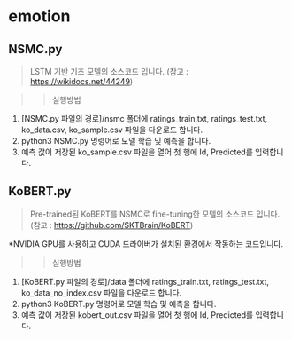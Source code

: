 # emotion
## NSMC.py 

> LSTM 기반 기초 모델의 소스코드 입니다. (참고 : https://wikidocs.net/44249)

>   >실행방법
1. [NSMC.py 파일의 경로]/nsmc 폴더에  ratings_train.txt, ratings_test.txt, ko_data.csv, ko_sample.csv 파일을 다운로드 합니다.
2. python3 NSMC.py 명령어로 모델 학습 및 예측을 합니다.
3. 예측 값이 저장된 ko_sample.csv 파일을 열어 첫 행에 Id, Predicted를 입력합니다.

## KoBERT.py

> Pre-trained된 KoBERT를 NSMC로 fine-tuning한 모델의 소스코드 입니다. (참고 : https://github.com/SKTBrain/KoBERT)

*NVIDIA GPU를 사용하고 CUDA 드라이버가 설치된 환경에서 작동하는 코드입니다.

>   >실행방법
1. [KoBERT.py 파일의 경로]/data 폴더에  ratings_train.txt, ratings_test.txt, ko_data_no_index.csv 파일을 다운로드 합니다.
2. python3 KoBERT.py 명령어로 모델 학습 및 예측을 합니다.
3. 예측 값이 저장된 kobert_out.csv 파일을 열어 첫 행에 Id, Predicted를 입력합니다.
